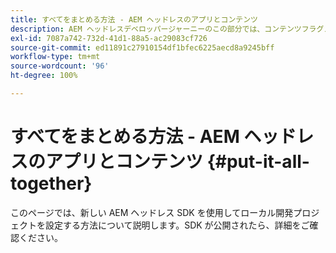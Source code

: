 ```yaml
---
title: すべてをまとめる方法 - AEM ヘッドレスのアプリとコンテンツ
description: AEM ヘッドレスデベロッパージャーニーのこの部分では、コンテンツフラグメント、GraphQL 呼び出し、REST API 呼び出し、アプリケーションを含む AEM プロジェクトを実行し、運用開始に備える方法を説明します。
exl-id: 7087a742-732d-41d1-88a5-ac29083cf726
source-git-commit: ed11891c27910154df1bfec6225aecd8a9245bff
workflow-type: tm+mt
source-wordcount: '96'
ht-degree: 100%

---
```


# すべてをまとめる方法 - AEM ヘッドレスのアプリとコンテンツ {#put-it-all-together}

このページでは、新しい AEM ヘッドレス SDK を使用してローカル開発プロジェクトを設定する方法について説明します。SDK が公開されたら、詳細をご確認ください。
